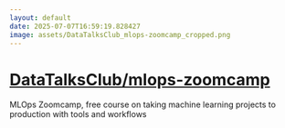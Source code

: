 ```yaml
---
layout: default
date: 2025-07-07T16:59:19.828427
image: assets/DataTalksClub_mlops-zoomcamp_cropped.png
---
```


# [DataTalksClub/mlops-zoomcamp](https://github.com/DataTalksClub/mlops-zoomcamp)

MLOps Zoomcamp, free course on taking machine learning projects to production with tools and workflows
